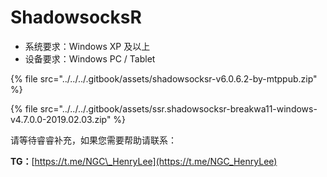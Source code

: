 # ShadowsocksR

* 系统要求：Windows XP 及以上
* 设备要求：Windows PC / Tablet

{% file src="../../../.gitbook/assets/shadowsocksr-v6.0.6.2-by-mtppub.zip" %}

{% file src="../../../.gitbook/assets/ssr.shadowsocksr-breakwa11-windows-v4.7.0.0-2019.02.03.zip" %}

请等待睿睿补充，如果您需要帮助请联系：

**TG：**[https://t.me/NGC\_HenryLee](https://t.me/NGC_HenryLee)

